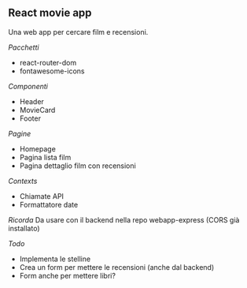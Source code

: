 ## React movie app
Una web app per cercare film e recensioni.

*Pacchetti*
- react-router-dom
- fontawesome-icons

*Componenti*
- Header
- MovieCard
- Footer

*Pagine*
- Homepage
- Pagina lista film
- Pagina dettaglio film con recensioni

*Contexts*
- Chiamate API
- Formattatore date

*Ricorda*
Da usare con il backend nella repo webapp-express (CORS già installato)

*Todo*
- Implementa le stelline
- Crea un form per mettere le recensioni (anche dal backend)
- Form anche per mettere libri?